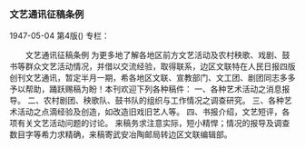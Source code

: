 ### 文艺通讯征稿条例

1947-05-04
第4版()
专栏：

　　文艺通讯征稿条例
    为更多地了解各地区前方文艺活动及农村秧歌、戏剧、鼓书等群众文艺活动情况，并借以交流经验，取得联系，边区文联特在人民日报四版创刊文艺通讯，暂定半月一期，希各地区文联、宣教部门、文工团、剧团同志多多予以帮助，踊跃赐稿为盼！本刊欢迎下列各种稿件：
    一、各种艺术活动之消息报导。
    二、农村剧团、秧歌队、鼓书队的组织与工作情况之调查研究。
    三、各种艺术活动之点滴经验及创造，如改造旧戏旧艺人等。
    四、书报介绍，文艺短评，各项有关文艺活动问题的讨论。
    来稿务求注意实际，短小精悍；情况的报导及调查数目字等希力求精确，来稿寄武安冶陶邮局转边区文联编辑部。
